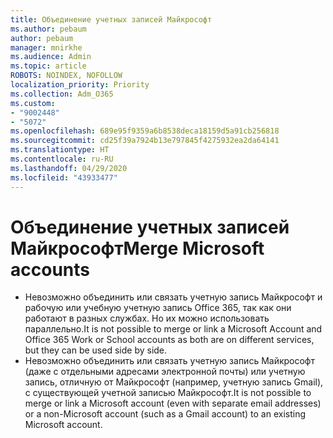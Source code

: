 ```yaml
---
title: Объединение учетных записей Майкрософт
ms.author: pebaum
author: pebaum
manager: mnirkhe
ms.audience: Admin
ms.topic: article
ROBOTS: NOINDEX, NOFOLLOW
localization_priority: Priority
ms.collection: Adm_O365
ms.custom:
- "9002448"
- "5072"
ms.openlocfilehash: 689e95f9359a6b8538deca18159d5a91cb256818
ms.sourcegitcommit: cd25f39a7924b13e797845f4275932ea2da64141
ms.translationtype: HT
ms.contentlocale: ru-RU
ms.lasthandoff: 04/29/2020
ms.locfileid: "43933477"
---
```

# <a name="merge-microsoft-accounts"></a><span data-ttu-id="9be7b-102">Объединение учетных записей Майкрософт</span><span class="sxs-lookup"><span data-stu-id="9be7b-102">Merge Microsoft accounts</span></span>

- <span data-ttu-id="9be7b-103">Невозможно объединить или связать учетную запись Майкрософт и рабочую или учебную учетную запись Office 365, так как они работают в разных службах. Но их можно использовать параллельно.</span><span class="sxs-lookup"><span data-stu-id="9be7b-103">It is not possible to merge or link a Microsoft Account and Office 365 Work or School accounts as both are on different services, but they can be used side by side.</span></span>
- <span data-ttu-id="9be7b-104">Невозможно объединить или связать учетную запись Майкрософт (даже с отдельными адресами электронной почты) или учетную запись, отличную от Майкрософт (например, учетную запись Gmail), с существующей учетной записью Майкрософт.</span><span class="sxs-lookup"><span data-stu-id="9be7b-104">It is not possible to merge or link a Microsoft account (even with separate email addresses) or a non-Microsoft account (such as a Gmail account) to an existing Microsoft account.</span></span>
